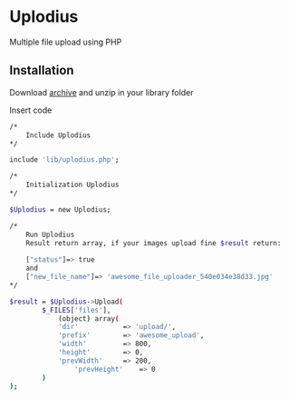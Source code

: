 Uplodius
========

Multiple file upload using PHP

Installation
--------------
Download [archive] and unzip in your library folder

Insert code
```sh
/*
    Include Uplodius
*/

include 'lib/uplodius.php';

/*
    Initialization Uplodius
*/

$Uplodius = new Uplodius;

/*
    Run Uplodius
    Result return array, if your images upload fine $result return:
    
    ["status"]=> true
    and
    ["new_file_name"]=> 'awesome_file_uploader_540e034e38d33.jpg'
*/

$result = $Uplodius->Upload(
		$_FILES['files'],
			(object) array(
			'dir' 			=> 'upload/',
			'prefix' 		=> 'awesome_upload',
			'width' 		=> 800,
			'height' 		=> 0,
			'prevWidth' 	=> 200,
				'prevHeight' 	=> 0
		)
);
```

[archive]:https://github.com/RDmitriev/Uplodius/archive/master.zip